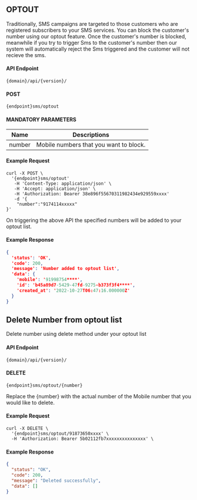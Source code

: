 ## OPTOUT

Traditionally, SMS campaigns are targeted to those customers who are registered subscribers to your SMS
services. You can block the customer's number using our optout feature. Once the customer's number is blocked, meanwhile if you try to trigger Sms to the customer's number then our system will automatically reject the Sms triggered and the customer will not recieve the sms.

#### API Endpoint

```
{domain}/api/{version}/
```

#### POST

```
{endpoint}sms/optout
```

#### MANDATORY PARAMETERS

| Name   | Descriptions                           |
| ------ | -------------------------------------- |
| number | Mobile numbers that you want to block. |

#### Example Request

```
curl -X POST \
  '{endpoint}sms/optout'
   -H 'Content-Type: application/json' \
   -H 'Accept: application/json' \
   -H 'Authorization: Bearer 38e896f55670311982434e929559xxxx'
   -d '{
    "number":"9174114xxxxx"
}'
```

On triggering the above API the specified numbers will be added to your optout list.

#### Example Response

```json
{
  'status': 'OK',
  'code': 200,
  'message': 'Number added to optout list',
  'data': {
    'mobile': '91998754****',
    'id': 'b45a89d7-5429-47fd-9275-b373f3f4****',
    'created_at': '2022-10-27T06:47:16.000000Z'
  }
}
```

## Delete Number from optout list

Delete number using delete method under your optout list

#### API Endpoint

```
{domain}/api/{version}/
```

#### DELETE

```
{endpoint}sms/optout/{number}
```

Replace the {number} with the actual number of the Mobile number that you would like to delete.

#### Example Request

```
curl -X DELETE \
  '{endpoint}sms/optout/91873650xxxx' \
  -H 'Authorization: Bearer 5b02112fb7xxxxxxxxxxxxxxx' \
```

#### Example Response

```json
{
  "status": "OK",
  "code": 200,
  "message": "Deleted successfully",
  "data": []
}
```
